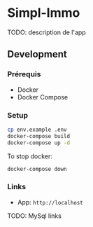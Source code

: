 # Simpl-Immo

TODO: description de l'app

## Development

### Prérequis

- Docker
- Docker Compose

### Setup

```bash
cp env.example .env
docker-compose build
docker-compose up -d
```

To stop docker:

```bash
docker-compose down
```

### Links

- App: `http://localhost`

TODO: MySql links
